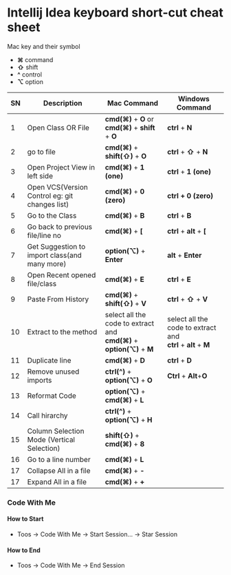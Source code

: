 # Intellij Idea keyboard short-cut cheat sheet
Mac key and their symbol
- **⌘** command
- **⇧** shift
- **^** control
- **⌥** option

| SN | Description | Mac Command | Windows Command |
| -- | ----------- | ----------- | --------------- |
| 1 | Open Class OR File | **cmd(⌘)** + **O**  or  **cmd(⌘)** + **shift** + **O** | **ctrl** + **N** |
| 2 | go to file | **cmd(⌘)** + **shift(⇧)** + **O** | **ctrl** + **⇧** + **N** |
| 3 | Open Project View in left side | **cmd(⌘)** + **1 (one)** | **ctrl** + **1 (one)** |
| 4 | Open VCS(Version Control eg: git changes list) | **cmd(⌘)** + **0 (zero)** | **ctrl + 0 (zero)** |
| 5 | Go to the Class | **cmd(⌘)** + **B** | **ctrl** + **B** |
| 6 | Go back to previous file/line no | **cmd(⌘)** + **[** | **ctrl** + **alt** + **[** |
| 7 | Get Suggestion to import class(and many more) | **option(⌥)** + **Enter** | **alt** + **Enter** |
| 8 | Open Recent opened file/class | **cmd(⌘)** + **E** | **ctrl** + **E** |
| 9 | Paste From History | **cmd(⌘)** + **shift(⇧)** + **V** | **ctrl** + **⇧** + **V** |
| 10 | Extract to the method | select all the code to extract and <br /> **cmd(⌘)** + **option(⌥)** + **M** | select all the code to extract and <br /> **ctrl** + **alt** + **M**  |
| 11 | Duplicate line | **cmd(⌘)** + **D** | **ctrl** + **D** |
| 12 | Remove unused imports | **ctrl(^)** + **option(⌥)** + **O** | **Ctrl** + **Alt**+**O** |
| 13 | Reformat Code | **option(⌥)** + **cmd(⌘)** + **L** | |
| 14 | Call hirarchy | **ctrl(^)** + **option(⌥)** + **H** | |
| 15 | Column Selection Mode (Vertical Selection) | **shift(⇧)** + **cmd(⌘)** + **8**  | |
| 16 | Go to a line number  | **cmd(⌘)** + **L**  | |
| 17 | Collapse All in a file  | **cmd(⌘)** + **-**  | |
| 17 | Expand All in a file  | **cmd(⌘)** + **+**  | |

### Code With Me
#### How to Start
- Toos -> Code With Me -> Start Session... -> Star Session
#### How to End
- Toos -> Code With Me -> End Session
